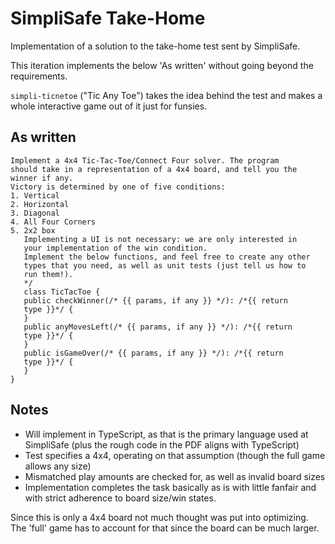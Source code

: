 # SimpliSafe Take-Home

Implementation of a solution to the take-home test sent by SimpliSafe.

This iteration implements the below 'As written' without going beyond the requirements.

`simpli-ticnetoe` ("Tic Any Toe") takes the idea behind the test and makes a whole interactive
game out of it just for funsies.

## As written
```
Implement a 4x4 Tic-Tac-Toe/Connect Four solver. The program
should take in a representation of a 4x4 board, and tell you the
winner if any.
Victory is determined by one of five conditions:
1. Vertical
2. Horizontal
3. Diagonal
4. All Four Corners
5. 2x2 box
   Implementing a UI is not necessary: we are only interested in
   your implementation of the win condition.
   Implement the below functions, and feel free to create any other
   types that you need, as well as unit tests (just tell us how to
   run them!).
   */
   class TicTacToe {
   public checkWinner(/* {{ params, if any }} */): /*{{ return
   type }}*/ {
   }
   public anyMovesLeft(/* {{ params, if any }} */): /*{{ return
   type }}*/ {
   }
   public isGameOver(/* {{ params, if any }} */): /*{{ return
   type }}*/ {
   }
}
```

## Notes
- Will implement in TypeScript, as that is the primary language used at SimpliSafe (plus the rough code in the PDF aligns with TypeScript)
- Test specifies a 4x4, operating on that assumption (though the full game allows any size)
- Mismatched play amounts are checked for, as well as invalid board sizes
- Implementation completes the task basically as is with little fanfair and with strict adherence to board size/win states.

Since this is only a 4x4 board not much thought was put into optimizing.\
The 'full' game has to account for that since the board can be much larger.